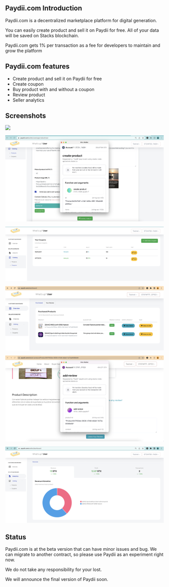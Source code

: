 ## Paydii.com Introduction 

Paydii.com is a decentralized marketplace platform for digital generation. 

You can easily create product and sell it on Paydii for free. All of your data will be saved on Stacks blockchain. 

Paydii.com gets 1% per transaction as a fee for developers to maintain and grow the platform 

## Paydii.com features 

- Create product and sell it on Paydii for free
- Create coupon 
- Buy product with and without a coupon 
- Review product
- Seller analytics


## Screenshots 

![](/screenshots/homepage.png)

![](/screenshots/create_products.png)

![](/screenshots/coupons.png)

![](/screenshots/buyer_overview.png)

![](/screenshots/add-review.png)

![](/screenshots/analytics.png)

## Status 

Paydii.com is at the beta version that can have minor issues and bug. We can migrate to another contract, so please use Paydii as an experiment right now.

We do not take any responsibility for your lost.

We will announce the final version of Paydii soon.


